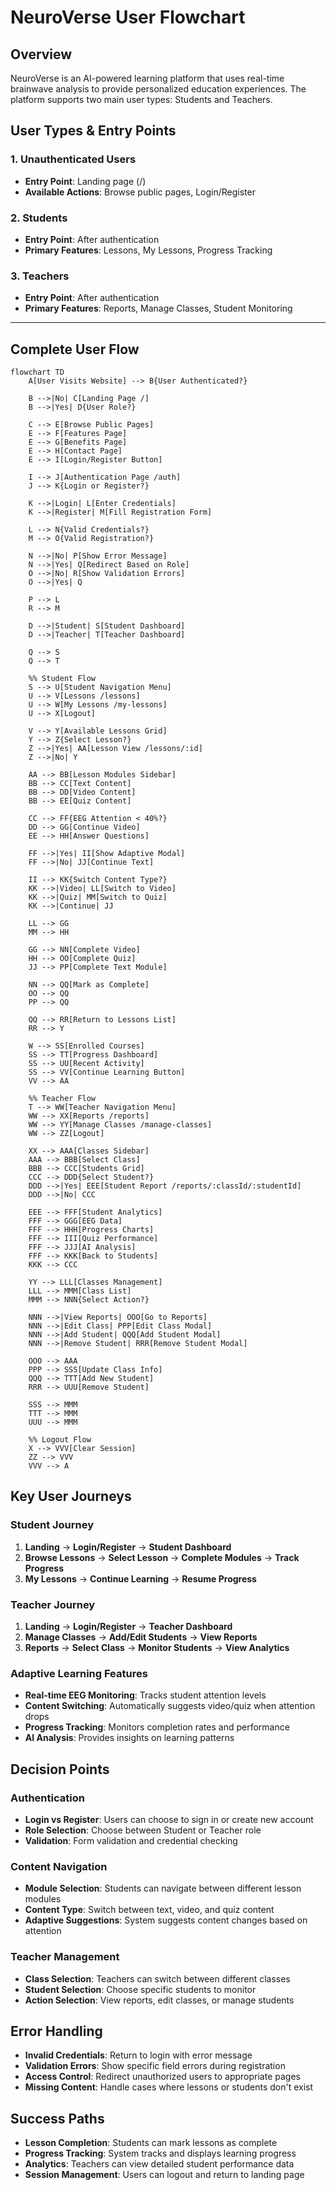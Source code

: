 # NeuroVerse User Flowchart

## Overview
NeuroVerse is an AI-powered learning platform that uses real-time brainwave analysis to provide personalized education experiences. The platform supports two main user types: Students and Teachers.

## User Types & Entry Points

### 1. Unauthenticated Users
- **Entry Point**: Landing page (/)
- **Available Actions**: Browse public pages, Login/Register

### 2. Students
- **Entry Point**: After authentication
- **Primary Features**: Lessons, My Lessons, Progress Tracking

### 3. Teachers
- **Entry Point**: After authentication
- **Primary Features**: Reports, Manage Classes, Student Monitoring

---

## Complete User Flow

```mermaid
flowchart TD
    A[User Visits Website] --> B{User Authenticated?}
    
    B -->|No| C[Landing Page /]
    B -->|Yes| D{User Role?}
    
    C --> E[Browse Public Pages]
    E --> F[Features Page]
    E --> G[Benefits Page]
    E --> H[Contact Page]
    E --> I[Login/Register Button]
    
    I --> J[Authentication Page /auth]
    J --> K{Login or Register?}
    
    K -->|Login| L[Enter Credentials]
    K -->|Register| M[Fill Registration Form]
    
    L --> N{Valid Credentials?}
    M --> O{Valid Registration?}
    
    N -->|No| P[Show Error Message]
    N -->|Yes| Q[Redirect Based on Role]
    O -->|No| R[Show Validation Errors]
    O -->|Yes| Q
    
    P --> L
    R --> M
    
    D -->|Student| S[Student Dashboard]
    D -->|Teacher| T[Teacher Dashboard]
    
    Q --> S
    Q --> T
    
    %% Student Flow
    S --> U[Student Navigation Menu]
    U --> V[Lessons /lessons]
    U --> W[My Lessons /my-lessons]
    U --> X[Logout]
    
    V --> Y[Available Lessons Grid]
    Y --> Z{Select Lesson?}
    Z -->|Yes| AA[Lesson View /lessons/:id]
    Z -->|No| Y
    
    AA --> BB[Lesson Modules Sidebar]
    BB --> CC[Text Content]
    BB --> DD[Video Content]
    BB --> EE[Quiz Content]
    
    CC --> FF{EEG Attention < 40%?}
    DD --> GG[Continue Video]
    EE --> HH[Answer Questions]
    
    FF -->|Yes| II[Show Adaptive Modal]
    FF -->|No| JJ[Continue Text]
    
    II --> KK{Switch Content Type?}
    KK -->|Video| LL[Switch to Video]
    KK -->|Quiz| MM[Switch to Quiz]
    KK -->|Continue| JJ
    
    LL --> GG
    MM --> HH
    
    GG --> NN[Complete Video]
    HH --> OO[Complete Quiz]
    JJ --> PP[Complete Text Module]
    
    NN --> QQ[Mark as Complete]
    OO --> QQ
    PP --> QQ
    
    QQ --> RR[Return to Lessons List]
    RR --> Y
    
    W --> SS[Enrolled Courses]
    SS --> TT[Progress Dashboard]
    SS --> UU[Recent Activity]
    SS --> VV[Continue Learning Button]
    VV --> AA
    
    %% Teacher Flow
    T --> WW[Teacher Navigation Menu]
    WW --> XX[Reports /reports]
    WW --> YY[Manage Classes /manage-classes]
    WW --> ZZ[Logout]
    
    XX --> AAA[Classes Sidebar]
    AAA --> BBB[Select Class]
    BBB --> CCC[Students Grid]
    CCC --> DDD{Select Student?}
    DDD -->|Yes| EEE[Student Report /reports/:classId/:studentId]
    DDD -->|No| CCC
    
    EEE --> FFF[Student Analytics]
    FFF --> GGG[EEG Data]
    FFF --> HHH[Progress Charts]
    FFF --> III[Quiz Performance]
    FFF --> JJJ[AI Analysis]
    FFF --> KKK[Back to Students]
    KKK --> CCC
    
    YY --> LLL[Classes Management]
    LLL --> MMM[Class List]
    MMM --> NNN{Select Action?}
    
    NNN -->|View Reports| OOO[Go to Reports]
    NNN -->|Edit Class| PPP[Edit Class Modal]
    NNN -->|Add Student| QQQ[Add Student Modal]
    NNN -->|Remove Student| RRR[Remove Student Modal]
    
    OOO --> AAA
    PPP --> SSS[Update Class Info]
    QQQ --> TTT[Add New Student]
    RRR --> UUU[Remove Student]
    
    SSS --> MMM
    TTT --> MMM
    UUU --> MMM
    
    %% Logout Flow
    X --> VVV[Clear Session]
    ZZ --> VVV
    VVV --> A
```

## Key User Journeys

### Student Journey
1. **Landing** → **Login/Register** → **Student Dashboard**
2. **Browse Lessons** → **Select Lesson** → **Complete Modules** → **Track Progress**
3. **My Lessons** → **Continue Learning** → **Resume Progress**

### Teacher Journey
1. **Landing** → **Login/Register** → **Teacher Dashboard**
2. **Manage Classes** → **Add/Edit Students** → **View Reports**
3. **Reports** → **Select Class** → **Monitor Students** → **View Analytics**

### Adaptive Learning Features
- **Real-time EEG Monitoring**: Tracks student attention levels
- **Content Switching**: Automatically suggests video/quiz when attention drops
- **Progress Tracking**: Monitors completion rates and performance
- **AI Analysis**: Provides insights on learning patterns

## Decision Points

### Authentication
- **Login vs Register**: Users can choose to sign in or create new account
- **Role Selection**: Choose between Student or Teacher role
- **Validation**: Form validation and credential checking

### Content Navigation
- **Module Selection**: Students can navigate between different lesson modules
- **Content Type**: Switch between text, video, and quiz content
- **Adaptive Suggestions**: System suggests content changes based on attention

### Teacher Management
- **Class Selection**: Teachers can switch between different classes
- **Student Selection**: Choose specific students to monitor
- **Action Selection**: View reports, edit classes, or manage students

## Error Handling
- **Invalid Credentials**: Return to login with error message
- **Validation Errors**: Show specific field errors during registration
- **Access Control**: Redirect unauthorized users to appropriate pages
- **Missing Content**: Handle cases where lessons or students don't exist

## Success Paths
- **Lesson Completion**: Students can mark lessons as complete
- **Progress Tracking**: System tracks and displays learning progress
- **Analytics**: Teachers can view detailed student performance data
- **Session Management**: Users can logout and return to landing page 